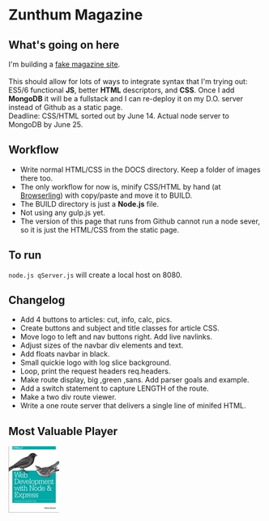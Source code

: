 # Zunthum Magazine

## What's going on here
I'm building a [fake magazine site](https://atom-box.github.io/quanta/).  
<br>This should allow for lots of ways to 
integrate syntax that I'm trying out: ES5/6 functional **JS**, 
better **HTML** descriptors, and **CSS**. Once I add 
**MongoDB** it will 
be a fullstack and I can re-deploy it on my D.O. server instead of 
Github as a static page.  
Deadline: CSS/HTML sorted out by June 14. Actual node server to MongoDB by June 25.
## Workflow
* Write normal HTML/CSS in the DOCS directory.  Keep a folder of images 
there too. 
* The only workflow for now is, minify CSS/HTML by hand 
(at [Browserling](http://browserling.com)) with copy/paste and move it 
to BUILD.  
* The BUILD directory is just a **Node.js** file.  
* Not using any gulp.js yet.
* The version of this page that runs from Github cannot run a node 
sever, so it is just the HTML/CSS from the static page.   
## To run
`node.js qServer.js` will create a local host on 8080.
## Changelog
* Add 4 buttons to articles: cut, info, calc, pics.
* Create buttons and subject and title classes for article CSS.
* Move logo to left and nav buttons right.  Add live navlinks.
* Adjust sizes of the navbar div elements and text.
* Add floats navbar in black.
* Small quickie logo with log slice background.
* Loop, print the request headers req.headers.
* Make route display, big ,green ,sans. Add parser goals and example.
* Add a switch statement to capture LENGTH of the route.
* Make a two div route viewer.
* Write a one route server that delivers a single line of minifed HTML.
## Most Valuable Player
![OReilly Book Cover](https://github.com/atom-box/quanta/blob/master/oreilly.jpg)

